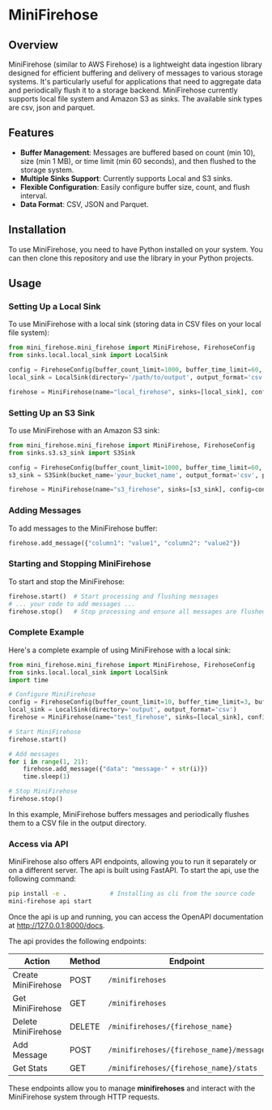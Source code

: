 # MiniFirehose

## Overview

MiniFirehose (similar to AWS Firehose) is a lightweight data ingestion library designed for efficient buffering and delivery of messages to various storage systems. It's particularly useful for applications that need to aggregate data and periodically flush it to a storage backend. MiniFirehose currently supports local file system and Amazon S3 as sinks. The available sink types are csv, json and parquet.

## Features

- **Buffer Management**: Messages are buffered based on count (min 10), size (min 1 MB), or time limit (min 60 seconds), and then flushed to the storage system.
- **Multiple Sinks Support**: Currently supports Local and S3 sinks.
- **Flexible Configuration**: Easily configure buffer size, count, and flush interval.
- **Data Format**: CSV, JSON and Parquet.

## Installation

To use MiniFirehose, you need to have Python installed on your system. You can then clone this repository and use the library in your Python projects.

## Usage

### Setting Up a Local Sink

To use MiniFirehose with a local sink (storing data in CSV files on your local file system):

```python
from mini_firehose.mini_firehose import MiniFirehose, FirehoseConfig
from sinks.local.local_sink import LocalSink

config = FirehoseConfig(buffer_count_limit=1000, buffer_time_limit=60, buffer_size_limit_mb=5)
local_sink = LocalSink(directory='/path/to/output', output_format='csv', partition_cols=["column1"])

firehose = MiniFirehose(name="local_firehose", sinks=[local_sink], config=config)
```

### Setting Up an S3 Sink
To use MiniFirehose with an Amazon S3 sink:

```python
from mini_firehose.mini_firehose import MiniFirehose, FirehoseConfig
from sinks.s3.s3_sink import S3Sink

config = FirehoseConfig(buffer_count_limit=1000, buffer_time_limit=60, buffer_size_limit_mb=5)
s3_sink = S3Sink(bucket_name='your_bucket_name', output_format='csv', partition_cols=["column1"])

firehose = MiniFirehose(name="s3_firehose", sinks=[s3_sink], config=config)
```

### Adding Messages
To add messages to the MiniFirehose buffer:

```python
firehose.add_message({"column1": "value1", "column2": "value2"})
```
### Starting and Stopping MiniFirehose
To start and stop the MiniFirehose:

```python
firehose.start()  # Start processing and flushing messages
# ... your code to add messages ...
firehose.stop()   # Stop processing and ensure all messages are flushed
```
### Complete Example
Here's a complete example of using MiniFirehose with a local sink:

```python
from mini_firehose.mini_firehose import MiniFirehose, FirehoseConfig
from sinks.local.local_sink import LocalSink
import time

# Configure MiniFirehose
config = FirehoseConfig(buffer_count_limit=10, buffer_time_limit=3, buffer_size_limit_mb=1)
local_sink = LocalSink(directory='output', output_format='csv')
firehose = MiniFirehose(name="test_firehose", sinks=[local_sink], config=config)

# Start MiniFirehose
firehose.start()

# Add messages
for i in range(1, 21):
    firehose.add_message({"data": "message-" + str(i)})
    time.sleep(1)

# Stop MiniFirehose
firehose.stop()
```

In this example, MiniFirehose buffers messages and periodically flushes them to a CSV file in the output directory.

### Access via API

MiniFirehose also offers API endpoints, allowing you to run it separately or on a different server. The api is built using FastAPI. To start the api, use the following command:

```bash
pip install -e .            # Installing as cli from the source code
mini-firehose api start
```
Once the api is up and running, you can access the OpenAPI documentation at http://127.0.0.1:8000/docs.

The api provides the following endpoints:

| Action               | Method | Endpoint                                 |
|----------------------|--------|------------------------------------------|
| Create MiniFirehose  | POST   | `/minifirehoses`                         |
| Get MiniFirehose     | GET    | `/minifirehoses`                         |
| Delete MiniFirehose  | DELETE | `/minifirehoses/{firehose_name}`         |
| Add Message          | POST   | `/minifirehoses/{firehose_name}/message` |
| Get Stats            | GET    | `/minifirehoses/{firehose_name}/stats`   |



These endpoints allow you to manage **minifirehoses** and interact with the MiniFirehose system through HTTP requests.